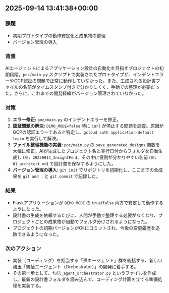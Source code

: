 ## 2025-09-14 13:41:38+00:00

### 課題
- 初期プロトタイプの動作安定化と成果物の整理
- バージョン管理の導入

### 背景
AIエージェントによるアプリケーション設計の自動化を目指すプロジェクトの初期段階。`poc/main.py` スクリプトで実装されたプロトタイプが、インデントエラーやGCP認証の問題で正常に動作していなかった。また、生成される設計書ファイルの名前がタイムスタンプ付きで分かりにくく、手動での整理が必要だった。さらに、これまでの開発経緯がバージョン管理されていなかった。

### 対策
1.  **エラー修正:** `poc/main.py` のインデントエラーを修正。
2.  **認証問題の解決:** `DEMO_MODE=false` 時に `curl` が停止する問題を調査。原因がGCPの認証エラーであると特定し、`gcloud auth application-default login` を実行して解決。
3.  **ファイル整理機能の実装:** `poc/main.py` の `save_generated_designs` 関数を大幅に修正。AIが生成したプロジェクト名と実行日付からフォルダを自動生成し (`例: 20250914_InsightPen`)、その中に役割が分かりやすい名前 (`例: 01_architect.md`) で設計書を保存するようにした。
4.  **バージョン管理の導入:** `git init` でリポジトリを初期化し、ここまでの全成果を `git add .` と `git commit` で記録した。

### 結果
- Flaskアプリケーションが `DEMO_MODE` の `true`/`false` 両方で安定して動作するようになった。
- 設計書の生成を依頼するたびに、人間が手動で整理する必要がなくなり、プロジェクトごとの成果物が自動でフォルダ分けされるようになった。
- プロジェクトの初期バージョンがGitにコミットされ、今後の変更履歴を追跡できるようになった。

### 次のアクション
- 実装（コーディング）を担当する「孫エージェント」群を統括する、新しい親玉「統括エージェント（Orchestrator）」の開発に着手する。
- その第一歩として、`full_agent_orchestrator.py` というファイルを作成し、最新の設計書フォルダを読み込んで、コーディング計画を立てる準備処理を実装する。

